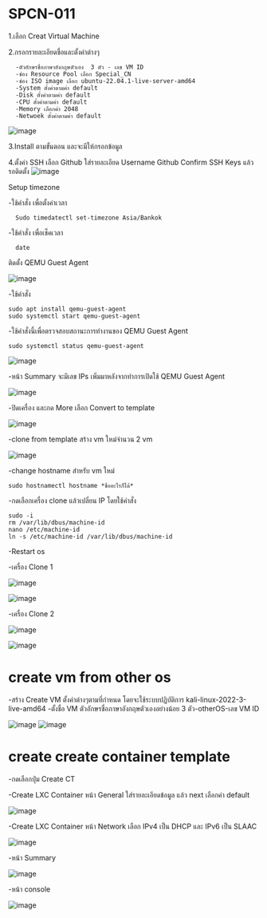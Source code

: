 # SPCN-011

1.เลือก Creat Virtual Machine 

2.กรอกรายละเอียดชื่อและตั้งค่าต่างๆ

      -ตัวอักษรชื่อภาษาอังกฤษตัวเอง  3 ตัว - เลข VM ID                                                                              
      -ช่อง Resource Pool เลือก Special_CN
      -ช่อง ISO image เลือก ubuntu-22.04.1-live-server-amd64
      -System ตั้งค่าตามค่า default 
      -Disk ตั้งค่าตามค่า default 
      -CPU ตั้งค่าตามค่า default
      -Memory เลือกค่า 2048
      -Netwoek ตั้งค่าตามค่า default
      
![image](https://user-images.githubusercontent.com/117457616/208311225-f371a262-2994-46f8-90ce-5ee23fd4d18c.png)

3.Install ตามขั้นตอน และจะมีให้กรอกข้อมูล

4.ตั้งค่า SSH เลือก Github ใส่รายละเอียด Username Github Confirm SSH Keys แล้วรอติดตั้ง
![image](https://user-images.githubusercontent.com/117457616/208311271-e6647a06-710e-4c3e-bd13-0bdf086b1cde.png)

Setup timezone

-ใช้คำสั่ง เพื่อตั้งค่าเวลา

      Sudo timedatectl set-timezone Asia/Bankok
      
-ใช้คำสั่ง เพื่อเช็คเวลา

      date
      
ติดตั้ง QEMU Guest Agent

![image](https://user-images.githubusercontent.com/117457616/208311466-261d255f-3bbf-4615-8b1c-9fe7e4eb707c.png)

-ใช้คำสั่ง

    sudo apt install qemu-guest-agent
    sudo systemctl start qemu-guest-agent
    
-ใช้คำสั่งนี้เพื่อตรวจสอบสถานะการทำงานของ QEMU Guest Agent

    sudo systemctl status qemu-guest-agent

![image](https://user-images.githubusercontent.com/117457616/208311554-ee9804c4-7d8c-40a1-bba6-abb35a753d7e.png)

-หน้า Summary จะมีเลข IPs เพิ่มมาหลังจากทำการเปิดใช้ QEMU Guest Agent

![image](https://user-images.githubusercontent.com/117457616/208311615-798bd848-c7b6-489a-8405-4c645501ded2.png)

-ปิดเครื่อง และกด More เลือก Convert to template

![image](https://user-images.githubusercontent.com/117457616/208311643-f1c35afa-2531-40d3-a7a0-8972570ca742.png)

-clone from template สร้าง vm ใหม่จำนวน 2 vm

![image](https://user-images.githubusercontent.com/117457616/208311770-d31642d9-7df5-48b0-97f8-4067c030b34c.png)

-change hostname สำหรับ vm ใหม่

    sudo hostnamectl hostname *ชื่ออะไรก็ได้*
    
-กดเลือกเครื่อง clone แล้วเปลี่ยน IP โดยใช้คำสั่ง

    sudo -i
    rm /var/lib/dbus/machine-id
    nano /etc/machine-id 
    ln -s /etc/machine-id /var/lib/dbus/machine-id
    
-Restart os

-เครื่อง Clone 1

![image](https://user-images.githubusercontent.com/117457616/208311830-167864b9-6569-4282-bed0-74905754e7cf.png)

![image](https://user-images.githubusercontent.com/117457616/208311838-78a254f2-ecd0-424f-a8b6-8455a31aa750.png)

-เครื่อง Clone 2

![image](https://user-images.githubusercontent.com/117457616/208311845-e12b4fc9-b87e-473e-a3fd-df0da3d22e90.png)

![image](https://user-images.githubusercontent.com/117457616/208311848-c0148666-bffe-41ff-b1cb-faac004ac560.png)

# create vm from other os

-สร้าง Create VM ตั้งค่าต่างๆตามที่กำหนด โดยจะใช้ระบบปฏิบัติการ kali-linux-2022-3-live-amd64 
-ตั้งชื่อ VM ตัวอักษรชื่อภาษาอังกฤษตัวเองอย่างน้อย 3 ตัว-otherOS-เลข VM ID

![image](https://user-images.githubusercontent.com/117457616/208313443-cc1dc1d7-f258-4ab9-85f0-55aa0fbb1a24.png)
![image](https://user-images.githubusercontent.com/117457616/208313457-93c28cdf-fd0c-4a8e-b7e1-fe65e812721c.png)

# create create container template

-กดเลือกปุ่ม Create CT

-Create LXC Container หน้า General ใส่รายละเอียดข้อมูล แล้ว next เลือกค่า default

![image](https://user-images.githubusercontent.com/117457616/208313501-debddd93-4b59-47a7-a4b8-111b2fded833.png)

-Create LXC Container หน้า Network เลือก IPv4 เป็น DHCP และ IPv6 เป็น SLAAC

![image](https://user-images.githubusercontent.com/117457616/208313516-a4a8f020-43f4-4675-af8a-695caf873bce.png)

-หน้า Summary

![image](https://user-images.githubusercontent.com/117457616/208313572-61e7df8f-d084-4cab-bc3d-303209f738e8.png)

-หน้า console

![image](https://user-images.githubusercontent.com/117457616/208313593-ba1b4234-88f9-4c5d-8eeb-7a02ff4a127c.png)












